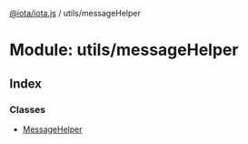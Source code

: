 [@iota/iota.js](../README.md) / utils/messageHelper

# Module: utils/messageHelper

## Index

### Classes

* [MessageHelper](../classes/utils_messagehelper.messagehelper.md)
